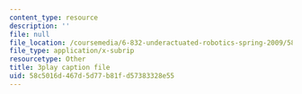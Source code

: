 ```yaml
---
content_type: resource
description: ''
file: null
file_location: /coursemedia/6-832-underactuated-robotics-spring-2009/58c5016d467d5d77b81fd57383328e55_9qnpQ1hVlqw.vtt
file_type: application/x-subrip
resourcetype: Other
title: 3play caption file
uid: 58c5016d-467d-5d77-b81f-d57383328e55
---
```

